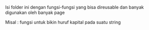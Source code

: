 Isi folder ini dengan fungsi-fungsi yang bisa direusable dan banyak digunakan oleh banyak page

Misal : fungsi untuk bikin huruf kapital pada suatu string